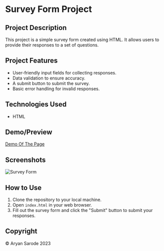# Survey Form Project

## Project Description
This project is a simple survey form created using HTML. It allows users to provide their responses to a set of questions.

## Project Features
- User-friendly input fields for collecting responses.
- Data validation to ensure accuracy.
- A submit button to submit the survey.
- Basic error handling for invalid responses.

## Technologies Used
- HTML

## Demo/Preview
[Demo Of The Page](https://github.com/AryanSarode18/Survey-Form-HTML-Only/blob/main/index.html)
## Screenshots
![Survey Form](https://github.com/AryanSarode18/Survey-Form-HTML-Only/assets/117713349/ec6dc6c1-0812-427a-be8d-c89c45077ed1)


## How to Use
1. Clone the repository to your local machine.
2. Open `index.html` in your web browser.
3. Fill out the survey form and click the "Submit" button to submit your responses.

## Copyright
&copy; Aryan Sarode 2023

